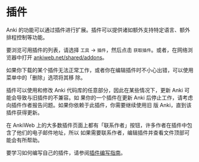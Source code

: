 # 插件

Anki 的功能可以通过插件进行扩展。插件可以提供诸如额外支持特定语言、额外排程控制等功能。

要浏览可用插件的列表，请选择 `工具` → `插件`，然后点击 `获取插件`。或者，在网络浏览器中打开
[ankiweb.net/shared/addons](https://ankiweb.net/shared/addons)。

如果你下载的某个插件无法正常工作，或者你在编辑插件时不小心出错，可以使用菜单中的「删除」选项将其移
除。

插件可以使用和修改 Anki 代码库的任意部分，因此在某些情况下，更新 Anki 可能会导致与旧插件的不兼容。如
果你的一个插件在更新 Anki 后停止工作，请考虑向插件作者报告问题。如果你依赖于此插件，你需要继续使用旧
版 Anki，直到该插件获得更新。

在 AnkiWeb 上的大多数插件页面上都有「联系作者」按钮，许多作者在插件中包含了他们的电子邮件地址，所以
如果需要联系作者，编辑插件并查看文件顶部可能会有所帮助。

要学习如何编写自己的插件，请参阅[插件编写指南](https://addon-docs.ankiweb.net)。
